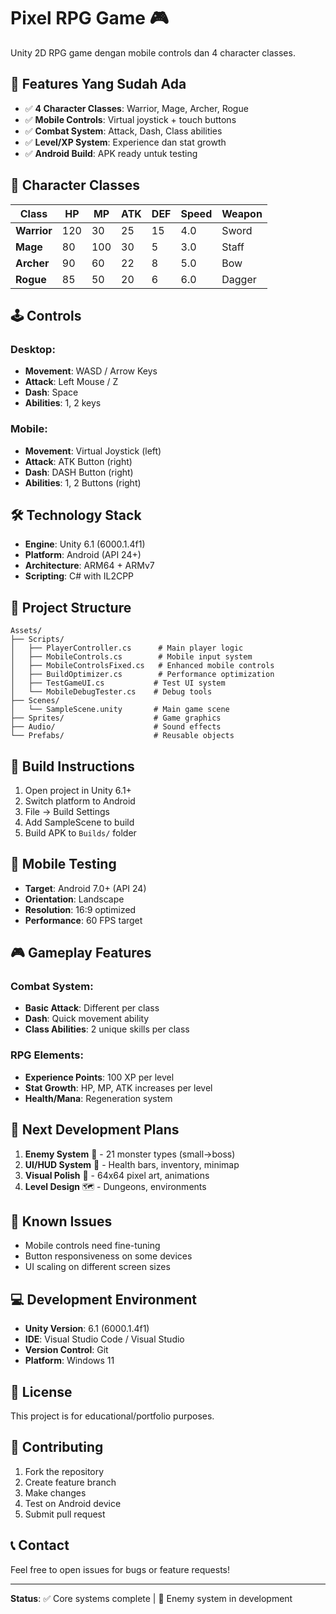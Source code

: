 # Pixel RPG Game 🎮

Unity 2D RPG game dengan mobile controls dan 4 character classes.

## 📱 Features Yang Sudah Ada
- ✅ **4 Character Classes**: Warrior, Mage, Archer, Rogue
- ✅ **Mobile Controls**: Virtual joystick + touch buttons  
- ✅ **Combat System**: Attack, Dash, Class abilities
- ✅ **Level/XP System**: Experience dan stat growth
- ✅ **Android Build**: APK ready untuk testing

## 🎯 Character Classes
| Class | HP | MP | ATK | DEF | Speed | Weapon |
|-------|----|----|-----|-----|-------|---------|
| **Warrior** | 120 | 30 | 25 | 15 | 4.0 | Sword |
| **Mage** | 80 | 100 | 30 | 5 | 3.0 | Staff |
| **Archer** | 90 | 60 | 22 | 8 | 5.0 | Bow |
| **Rogue** | 85 | 50 | 20 | 6 | 6.0 | Dagger |

## 🕹️ Controls
### Desktop:
- **Movement**: WASD / Arrow Keys
- **Attack**: Left Mouse / Z
- **Dash**: Space
- **Abilities**: 1, 2 keys

### Mobile:
- **Movement**: Virtual Joystick (left)
- **Attack**: ATK Button (right)
- **Dash**: DASH Button (right)
- **Abilities**: 1, 2 Buttons (right)

## 🛠️ Technology Stack
- **Engine**: Unity 6.1 (6000.1.4f1)
- **Platform**: Android (API 24+)
- **Architecture**: ARM64 + ARMv7
- **Scripting**: C# with IL2CPP

## 📂 Project Structure
```
Assets/
├── Scripts/
│   ├── PlayerController.cs      # Main player logic
│   ├── MobileControls.cs        # Mobile input system
│   ├── MobileControlsFixed.cs   # Enhanced mobile controls
│   ├── BuildOptimizer.cs        # Performance optimization
│   ├── TestGameUI.cs           # Test UI system
│   └── MobileDebugTester.cs    # Debug tools
├── Scenes/
│   └── SampleScene.unity       # Main game scene
├── Sprites/                    # Game graphics
├── Audio/                      # Sound effects
└── Prefabs/                    # Reusable objects
```

## 🚀 Build Instructions
1. Open project in Unity 6.1+
2. Switch platform to Android
3. File → Build Settings
4. Add SampleScene to build
5. Build APK to `Builds/` folder

## 📱 Mobile Testing
- **Target**: Android 7.0+ (API 24)
- **Orientation**: Landscape
- **Resolution**: 16:9 optimized
- **Performance**: 60 FPS target

## 🎮 Gameplay Features
### Combat System:
- **Basic Attack**: Different per class
- **Dash**: Quick movement ability
- **Class Abilities**: 2 unique skills per class

### RPG Elements:
- **Experience Points**: 100 XP per level
- **Stat Growth**: HP, MP, ATK increases per level
- **Health/Mana**: Regeneration system

## 🔧 Next Development Plans
1. **Enemy System** 🐉 - 21 monster types (small→boss)
2. **UI/HUD System** 📱 - Health bars, inventory, minimap
3. **Visual Polish** 🎨 - 64x64 pixel art, animations
4. **Level Design** 🗺️ - Dungeons, environments

## 🐛 Known Issues
- Mobile controls need fine-tuning
- Button responsiveness on some devices
- UI scaling on different screen sizes

## 💻 Development Environment
- **Unity Version**: 6.1 (6000.1.4f1)
- **IDE**: Visual Studio Code / Visual Studio
- **Version Control**: Git
- **Platform**: Windows 11

## 📄 License
This project is for educational/portfolio purposes.

## 🤝 Contributing
1. Fork the repository
2. Create feature branch
3. Make changes
4. Test on Android device
5. Submit pull request

## 📞 Contact
Feel free to open issues for bugs or feature requests!

---
**Status**: ✅ Core systems complete | 🔄 Enemy system in development